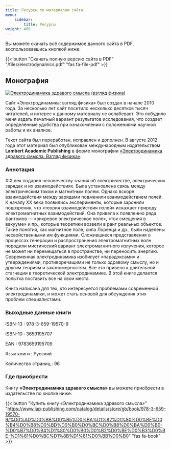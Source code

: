 ```yaml
---
title: Ресурсы по материалам сайта
menu:
    sidebar:
        title: Ресурсы
weight: 400
---
```


Вы можете скачать всё содержимое данного сайта в PDF, воспользовавшись кнопкой ниже:

{{< button "Скачать полную версию сайта в PDF" "/files/electrodynamics.pdf" "fas fa-file-pdf" >}}

## Монография

[<img src="/images/book-cover.jpg" class="thumb-left shadow" alt="Электродинамика здравого смысла (взгляд физика)">](/images/book-cover.jpg)

Сайт «Электродинамика: взгляд физика» был создан в начале 2010 года. За несколько лет сайт посетило несколько десятков тысяч читателей, и интерес к данному материалу не ослабевает. Это побудило меня издать печатный вариант результатов исследования, что создает определённые удобства при ознакомлении с положениями научной работы и их анализе.

Текст сайта был переработан, исправлен и дополнен. В августе 2012 года этот материал был опубликован международным издательством **Lambert Academic Publishing** в форме монографии [«Электродинамика здравого смысла. Взгляд физика»](https://www.lap-publishing.com/catalog/details/store/gb/book/978-3-659-19570-9/%D0%AD%D0%BB%D0%B5%D0%BA%D1%82%D1%80%D0%BE%D0%B4%D0%B8%D0%BD%D0%B0%D0%BC%D0%B8%D0%BA%D0%B0-%D0%B7%D0%B4%D1%80%D0%B0%D0%B2%D0%BE%D0%B3%D0%BE-%D1%81%D0%BC%D1%8B%D1%81%D0%BB%D0%B0).

### Аннотация

XIX век подарил человечеству знания об электричестве, электрических зарядах и их взаимодействиях. Была установлена связь между электрическим током и магнитным полем. Однако вскоре взаимодействия между зарядами подменили взаимодействием полей. К началу XX века появились эксперименты, которые заронили подозрения, что «теория взаимодействия полей» искажает природу электромагнитных взаимодействий. Она привела к появлению ряда фантомов — «вихревое электрическое поле», «ток смещения в вакууме» и пр., которые теоретики возвели в ранг реальных объектов. Такие понятия, как магнитное поле, сила Лоренца и др., были наделены несвойственными им функциями. Сложившиеся представления о процессах генерации и распространения электромагнитных волн породили мистический вариант электромагнитного излучения, которое не может ни перемещаться в пространстве, ни переносить энергию. Современная электродинамика изобилует «парадоксами» и утверждениями, противоречащими не только здравому смыслу, но и другим теориям и закономерностям. Все это привело к длительной стагнации в теоретической электродинамике. В этой книге делается попытка поставить все на свои места.

Книга написана для тех, кто интересуется проблемами современной электродинамики, и может стать основой для обсуждения этих проблем специалистами.

### Выходные данные книги

ISBN-13
: 978-3-659-19570-9

ISBN-10
: 3659195707

EAN
: 9783659195709

Язык книги
: Русский

Количество страниц
: 96

### Где приобрести

Книгу **«Электродинамика здравого смысла»** вы можете приобрести в издательстве по кнопке ниже:

{{< button "Купить книгу «Электродинамика здравого смысла»" "https://www.lap-publishing.com/catalog/details/store/gb/book/978-3-659-19570-9/%D0%AD%D0%BB%D0%B5%D0%BA%D1%82%D1%80%D0%BE%D0%B4%D0%B8%D0%BD%D0%B0%D0%BC%D0%B8%D0%BA%D0%B0-%D0%B7%D0%B4%D1%80%D0%B0%D0%B2%D0%BE%D0%B3%D0%BE-%D1%81%D0%BC%D1%8B%D1%81%D0%BB%D0%B0" "fas fa-book" >}}
